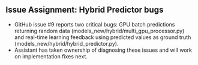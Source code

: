 ## Issue Assignment: Hybrid Predictor bugs
- GitHub issue #9 reports two critical bugs: GPU batch predictions returning random data (models_new/hybrid/multi_gpu_processor.py) and real-time learning feedback using predicted values as ground truth (models_new/hybrid/hybrid_predictor.py).
- Assistant has taken ownership of diagnosing these issues and will work on implementation fixes next.